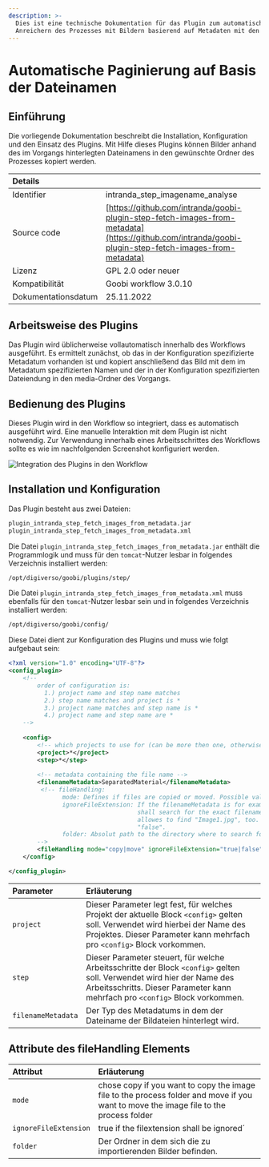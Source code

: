 ```yaml
---
description: >-
  Dies ist eine technische Dokumentation für das Plugin zum automatischen
  Anreichern des Prozesses mit Bildern basierend auf Metadaten mit den Dateinamen im Vorgang.
---
```


# Automatische Paginierung auf Basis der Dateinamen

## Einführung
Die vorliegende Dokumentation beschreibt die Installation, Konfiguration und den Einsatz des Plugins. Mit Hilfe dieses Plugins können Bilder anhand des im Vorgangs hinterlegten Dateinamens in den gewünschte Ordner des Prozesses kopiert werden.

| Details |  |
| :--- | :--- |
| Identifier | intranda\_step\_imagename\_analyse |
| Source code | [https://github.com/intranda/goobi-plugin-step-fetch-images-from-metadata](https://github.com/intranda/goobi-plugin-step-fetch-images-from-metadata) |
| Lizenz | GPL 2.0 oder neuer |
| Kompatibilität | Goobi workflow 3.0.10 |
| Dokumentationsdatum | 25.11.2022 |


## Arbeitsweise des Plugins
Das Plugin wird üblicherweise vollautomatisch innerhalb des Workflows ausgeführt. Es ermittelt zunächst, ob das in der Konfiguration spezifizierte Metadatum vorhanden ist und kopiert anschließend das Bild mit dem im Metadatum spezifizierten Namen und der in der Konfiguration spezifizierten Dateiendung in den media-Ordner des Vorgangs.


## Bedienung des Plugins
Dieses Plugin wird in den Workflow so integriert, dass es automatisch ausgeführt wird. Eine manuelle Interaktion mit dem Plugin ist nicht notwendig. Zur Verwendung innerhalb eines Arbeitsschrittes des Workflows sollte es wie im nachfolgenden Screenshot konfiguriert werden.

![Integration des Plugins in den Workflow](../.gitbook/assets/intranda_step_fetch-images-from-metadata.png)


## Installation und Konfiguration
Das Plugin besteht aus zwei Dateien:

```bash
plugin_intranda_step_fetch_images_from_metadata.jar
plugin_intranda_step_fetch_images_from_metadata.xml
```

Die Datei `plugin_intranda_step_fetch_images_from_metadata.jar` enthält die Programmlogik und muss für den `tomcat`-Nutzer lesbar in folgendes Verzeichnis installiert werden:

```bash
/opt/digiverso/goobi/plugins/step/
```

Die Datei `plugin_intranda_step_fetch_images_from_metadata.xml` muss ebenfalls für den `tomcat`-Nutzer lesbar sein und in folgendes Verzeichnis installiert werden:

```bash
/opt/digiverso/goobi/config/
```

Diese Datei dient zur Konfiguration des Plugins und muss wie folgt aufgebaut sein:

```xml
<?xml version="1.0" encoding="UTF-8"?>
<config_plugin>
    <!--
        order of configuration is:
          1.) project name and step name matches
          2.) step name matches and project is *
          3.) project name matches and step name is *
          4.) project name and step name are *
	-->
    
    <config>
        <!-- which projects to use for (can be more then one, otherwise use *) -->
        <project>*</project>
        <step>*</step>
        
        <!-- metadata containing the file name -->
        <filenameMetadata>SeparatedMaterial</filenameMetadata>
         <!-- fileHandling:
               mode: Defines if files are copied or moved. Possible values are "copy" and "move". Defaults to "copy".
               ignoreFileExtension: If the filenameMetadata is for example "Image1.tif" you can configure here if the plugin
                                    shall search for the exact filename, or if the file extension shall be ignored which
                                    allowes to find "Image1.jpg", too. Possible values are "true" and "false". Default is
                                    "false".
               folder: Absolut path to the directory where to search for the files to be imported.
        -->
        <fileHandling mode="copy|move" ignoreFileExtension="true|false" folder="/opt/digiverso/import/images/" />
    </config>

</config_plugin>
```

| Parameter | Erläuterung |
| :--- | :--- |
| `project` | Dieser Parameter legt fest, für welches Projekt der aktuelle Block `<config>` gelten soll. Verwendet wird hierbei der Name des Projektes. Dieser Parameter kann mehrfach pro `<config>` Block vorkommen. |
| `step` | Dieser Parameter steuert, für welche Arbeitsschritte der Block `<config>` gelten soll. Verwendet wird hier der Name des Arbeitsschritts. Dieser Parameter kann mehrfach pro `<config>` Block vorkommen. |
| `filenameMetadata` |Der Typ des Metadatums in dem der Dateiname der Bildateien hinterlegt wird. |

## Attribute des fileHandling Elements

| Attribut | Erläuterung |
| :--- | :--- |
| `mode` | chose copy if you want to copy the image file to the process folder and move if you want to move the image file to the process folder |
| `ignoreFileExtension` | true if the filextension shall be ignored´ |
| `folder` | Der Ordner in dem sich die zu importierenden Bilder befinden. |



